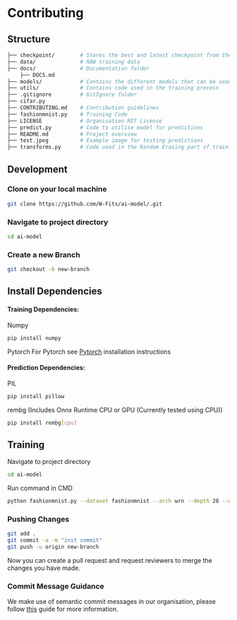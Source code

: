 # Contributing

## Structure

```bash
├── checkpoint/        # Stores the best and latest checkpoint from the AI training Process
├── data/              # RAW training data
├── docs/              # Documentation folder
    ├── DOCS.md
├── models/            # Contains the different models that can be used for training
├── utils/             # Contains code used in the training process
├── .gitignore         # GitIgnore folder
├── cifar.py
├── CONTRIBUTING.md    # Contribution guidelines
├── fashionmnist.py    # Training Code
├── LICENSE            # Organisation MIT License
├── predict.py         # Code to utilise model for predictions
├── README.md          # Project overview
├── test.jpeg          # Example image for testing predictions
├── transforms.py      # Code used in the Random Erasing part of training
```

## Development

### Clone on your local machine

```bash
git clone https://github.com/W-Fits/ai-model/.git
```

### Navigate to project directory

```bash
cd ai-model
```

### Create a new Branch

```bash
git checkout -b new-branch 
```

## Install Dependencies

#### Training Dependencies:
Numpy
```bash
pip install numpy
```
Pytorch
For Pytorch see [Pytorch](http://pytorch.org/) installation instructions

#### Prediction Dependencies:
PIL
```bash
pip install pillow
```

rembg (Includes Onnx Runtime CPU or GPU (Currently tested using CPU))
```bash
pip install rembg[cpu]
```

## Training
Navigate to project directory
```bash
cd ai-model
```
Run command in CMD
```bash
python fashionmnist.py --dataset fashionmnist --arch wrn --depth 28 --widen-factor 10 --p 0.5 --epoch 1 --checkpoint checkpoint
```

### Pushing Changes

```bash
git add .
git commit -a -m "init commit"
git push -u origin new-branch
```

Now you can create a pull request and request reviewers to merge the changes you have made.

### Commit Message Guidance

We make use of semantic commit messages in our organisation, please follow [this](https://gist.github.com/joshbuchea/6f47e86d2510bce28f8e7f42ae84c716) guide for more information.
